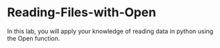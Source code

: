 # Reading-Files-with-Open
In this lab, you will apply your knowledge of reading data in python using the Open function. 
